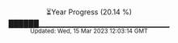 <p align="center">
⏳Year Progress (20.14 %) <br>
██████▁▁▁▁▁▁▁▁▁▁▁▁▁▁▁▁▁▁▁▁▁▁▁▁ <br>
<sub>Updated: Wed, 15 Mar 2023 12:03:14 GMT</sub>
</p>

